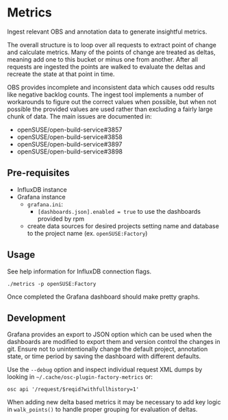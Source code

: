 # Metrics

Ingest relevant OBS and annotation data to generate insightful metrics.

The overall structure is to loop over all requests to extract point of change
and calculate metrics. Many of the points of change are treated as deltas,
meaning add one to this bucket or minus one from another. After all requests are
ingested the points are walked to evaluate the deltas and recreate the state at
that point in time.

OBS provides incomplete and inconsistent data which causes odd results like
negative backlog counts. The ingest tool implements a number of workarounds to
figure out the correct values when possible, but when not possible the provided
values are used rather than excluding a fairly large chunk of data. The main
issues are documented in:

- openSUSE/open-build-service#3857
- openSUSE/open-build-service#3858
- openSUSE/open-build-service#3897
- openSUSE/open-build-service#3898

## Pre-requisites

- InfluxDB instance
- Grafana instance
  - `grafana.ini`:
    - `[dashboards.json].enabled = true` to use the dashboards provided by rpm
  - create data sources for desired projects
    setting name and database to the project name (ex. `openSUSE:Factory`)

## Usage

See help information for InfluxDB connection flags.

```
./metrics -p openSUSE:Factory
```

Once completed the Grafana dashboard should make pretty graphs.

## Development

Grafana provides an export to JSON option which can be used when the dashboards
are modified to export them and version control the changes in git. Ensure not
to unintentionally change the default project, annotation state, or time period
by saving the dashboard with different defaults.

Use the `--debug` option and inspect individual request XML dumps by looking in
`~/.cache/osc-plugin-factory-metrics` or:

```
osc api '/request/$reqid?withfullhistory=1'
```

When adding new delta based metrics it may be necessary to add key logic in
`walk_points()` to handle proper grouping for evaluation of deltas.
